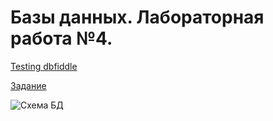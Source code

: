 # Базы данных. Лабораторная работа №4.

[Testing dbfiddle](https://dbfiddle.uk/?rdbms=postgres_12&fiddle=6adee747a9229ac8f8ee493daf595fee)

[Задание](task.md)

![Схема БД](https://i.imgur.com/f5Dghgd.png)
